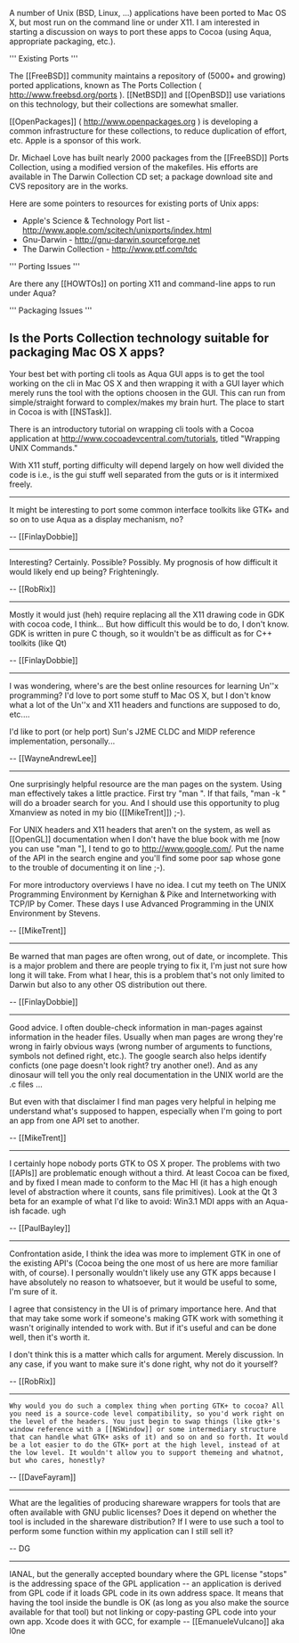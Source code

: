 A number of Unix (BSD, Linux, ...)
applications have been ported to Mac OS X,
but most run on the command line or under X11.
I am interested in starting a discussion on ways
to port these apps to Cocoa
(using Aqua, appropriate packaging, etc.).

'''
  Existing Ports
'''

The [[FreeBSD]] community maintains a repository
of (5000+ and growing) ported applications,
known as The Ports Collection ( http://www.freebsd.org/ports ).
[[NetBSD]] and [[OpenBSD]] use variations on this technology,
but their collections are somewhat smaller.

[[OpenPackages]] ( http://www.openpackages.org )
is developing a common infrastructure for these collections,
to reduce duplication of effort, etc.
Apple is a sponsor of this work.

Dr. Michael Love has built nearly 2000 packages
from the [[FreeBSD]] Ports Collection,
using a modified version of the makefiles.
His efforts are available in The Darwin Collection CD set; a
package download site and CVS repository are in the works.

Here are some pointers to resources for existing ports of Unix apps:


  * Apple's Science & Technology Port list -
           http://www.apple.com/scitech/unixports/index.html
  * Gnu-Darwin -
           http://gnu-darwin.sourceforge.net
  * The Darwin Collection -
           http://www.ptf.com/tdc


'''
Porting Issues
'''

Are there any [[HOWTOs]] on porting X11 and command-line apps to run under Aqua?

'''
Packaging Issues
'''

Is the Ports Collection technology suitable for packaging Mac OS X apps?
----
Your best bet with porting cli tools as Aqua GUI apps is to get the tool working on the cli in Mac OS X and then wrapping it with a GUI layer which merely runs the tool with the options choosen in the GUI. This can run from simple/straight forward to complex/makes my brain hurt. The place to start in Cocoa is with [[NSTask]].

There is an introductory tutorial on wrapping cli tools with a Cocoa application at http://www.cocoadevcentral.com/tutorials, titled "Wrapping UNIX Commands."

With X11 stuff, porting difficulty will depend largely on how well divided the code is i.e., is the gui stuff well separated from the guts or is it intermixed freely.

----

It might be interesting to port some common interface toolkits like GTK+ and so on to use Aqua as a display mechanism, no?

-- [[FinlayDobbie]]

----

Interesting? Certainly. Possible? Possibly. My prognosis of how difficult it would likely end up being? Frighteningly.

-- [[RobRix]]

----

Mostly it would just (heh) require replacing all the X11 drawing code in GDK with cocoa code, I think... But how difficult this would be to do, I don't know. GDK is written in pure C though, so it wouldn't be as difficult as for C++ toolkits (like Qt)

-- [[FinlayDobbie]]

----

I was wondering, where's are the best online resources for learning Un''x programming? I'd love to port some stuff to Mac OS X, but I don't know what a lot of the Un''x and X11 headers and functions are supposed to do, etc....

I'd like to port (or help port) Sun's J2ME CLDC and MIDP reference implementation, personally...

-- [[WayneAndrewLee]]

----

One surprisingly helpful resource are the man pages on the system. Using man effectively takes a little practice. First try "man <function or keyword>". If that fails, "man -k <function or keyword>" will do a broader search for you. And I should use this opportunity to plug Xmanview as noted in my bio ([[MikeTrent]]) ;-).

For UNIX headers and X11 headers that aren't on the system, as well as [[OpenGL]] documentation when I don't have the blue book with me [now you can use "man <glcall>"], I tend to go to http://www.google.com/. Put the name of the API in the search engine and you'll find some poor sap whose gone to the trouble of documenting it on line ;-). 

For more introductory overviews I have no idea. I cut my teeth on The UNIX Programming Environment by Kernighan & Pike and Internetworking with TCP/IP by Comer. These days I use Advanced Programming in  the UNIX Environment by Stevens.

-- [[MikeTrent]]

----

Be warned that man pages are often wrong, out of date, or incomplete. This is a major problem and there are people trying to fix it, I'm just not sure how long it will take. From what I hear, this is a problem that's not only limited to Darwin but also to any other OS distribution out there.

-- [[FinlayDobbie]]

----

Good advice. I often double-check information in man-pages against information in the header files. Usually when man pages are wrong they're wrong in fairly obvious ways (wrong number of arguments to functions, symbols not defined right, etc.). The google search also helps identify conficts (one page doesn't look right? try another one!). And as any dinosaur will tell you the only real documentation in the UNIX world are the .c files ... 

But even with that disclaimer I find man pages very helpful in helping me understand what's supposed to happen, especially when I'm going to port an app from one API set to another.

-- [[MikeTrent]]

----

I certainly hope nobody ports GTK to OS X proper. The problems with two [[APIs]] are problematic enough without a third. At least Cocoa can be fixed, and by fixed I mean made to conform to the Mac HI (it has a high enough level of abstraction where it counts, sans file primitives). Look at the Qt 3 beta for an example of what I'd like to avoid: Win3.1 MDI apps with an Aqua-ish facade. ugh

-- [[PaulBayley]]

----

Confrontation aside, I think the idea was more to implement GTK in one of the existing API's (Cocoa being the one most of us here are more familiar with, of course). I personally wouldn't likely use any GTK apps because I have absolutely no reason to whatsoever, but it would be useful to some, I'm sure of it.

I agree that consistency in the UI is of primary importance here. And that that may take some work if someone's making GTK work with something it wasn't originally intended to work with. But if it's useful and can be done well, then it's worth it.

I don't think this is a matter which calls for argument. Merely discussion. In any case, if you want to make sure it's done right, why not do it yourself?

-- [[RobRix]]

----

	Why would you do such a complex thing when porting GTK+ to cocoa? All you need is a source-code level compatibility, so you'd work right on the level of the headers. You just begin to swap things (like gtk+'s window reference with a [[NSWindow]] or some intermediary structure that can handle what GTK+ asks of it) and so on and so forth. It would be a lot easier to do the GTK+ port at the high level, instead of at the low level. It wouldn't allow you to support themeing and whatnot, but who cares, honestly? 

-- [[DaveFayram]]

----

What are the legalities of producing shareware wrappers for tools that are often available with GNU public licenses? Does it depend on whether the tool is included in the shareware distribution? If I were to use such a tool to perform some function within my application can I still sell it?

-- DG

----

IANAL, but the generally accepted boundary where the GPL license "stops" is the addressing space of the GPL application -- an application is derived from GPL code if it loads GPL code in its own address space. It means that having the tool inside the bundle is OK (as long as you also make the source available for that tool) but not linking or copy-pasting GPL code into your own app. Xcode does it with GCC, for example -- [[EmanueleVulcano]] aka l0ne